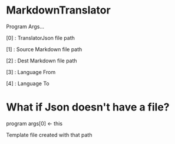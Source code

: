 # MarkdownTranslator

Program Args...

[0] : TranslatorJson file path

[1] : Source Markdown file path

[2] : Dest Markdown file path

[3] : Language From

[4] : Language To

# What if Json doesn't have a file?

program args[0] <- this

Template file created with that path
